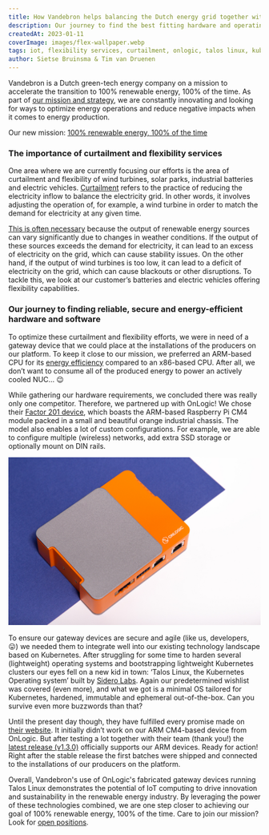 ```yaml
---
title: How Vandebron helps balancing the Dutch energy grid together with OnLogic & Talos Linux
description: Our journey to find the best fitting hardware and operating system to use for our flex services
createdAt: 2023-01-11
coverImage: images/flex-wallpaper.webp
tags: iot, flexibility services, curtailment, onlogic, talos linux, kubernetes, arm64, raspberry pi
author: Sietse Bruinsma & Tim van Druenen
---
```


Vandebron is a Dutch green-tech energy company on a mission to accelerate the transition to 100% renewable energy, 100% of the time. As part of [our mission and strategy](https://vandebron.nl/100procentgroen), we are constantly innovating and looking for ways to optimize energy operations and reduce negative impacts when it comes to energy production.

Our new mission: [100% renewable energy, 100% of the time](https://youtu.be/_Yf8jk4gZbI)

### The importance of curtailment and flexibility services

One area where we are currently focusing our efforts is the area of curtailment and flexibility of wind turbines, solar parks, industrial batteries and electric vehicles. [Curtailment](https://vandebron.nl/blog/curtailment-slimmer-omgaan-met-goeie-energie) refers to the practice of reducing the electricity inflow to balance the electricity grid. In other words, it involves adjusting the operation of, for example, a wind turbine in order to match the demand for electricity at any given time.

[This is often necessary](https://vandebron.nl/blog/hoe-houdt-onze-technologie-het-energienet-in-balans) because the output of renewable energy sources can vary significantly due to changes in weather conditions. If the output of these sources exceeds the demand for electricity, it can lead to an excess of electricity on the grid, which can cause stability issues. On the other hand, if the output of wind turbines is too low, it can lead to a deficit of electricity on the grid, which can cause blackouts or other disruptions. To tackle this, we look at our customer’s batteries and electric vehicles offering flexibility capabilities.

### Our journey to finding reliable, secure and energy-efficient hardware and software

To optimize these curtailment and flexibility efforts, we were in need of a gateway device that we could place at the installations of the producers on our platform. To keep it close to our mission, we preferred an ARM-based CPU for its [energy efficiency](https://www.redhat.com/en/topics/linux/ARM-vs-x86) compared to an x86-based CPU. After all, we don’t want to consume all of the produced energy to power an actively cooled NUC… 😉

While gathering our hardware requirements, we concluded there was really only one competitor. Therefore, we partnered up with OnLogic! We chose their [Factor 201 device](https://www.onlogic.com/fr201/), which boasts the ARM-based Raspberry Pi CM4 module packed in a small and beautiful orange industrial chassis. The model also enables a lot of custom configurations. For example, we are able to configure multiple (wireless) networks, add extra SSD storage or optionally mount on DIN rails.

![OnLogic Factor 201](/images/flex-onlogic-factor-201.jpg "OnLogic Factor 201")

To ensure our gateway devices are secure and agile (like us, developers, 😛) we needed them to integrate well into our existing technology landscape based on Kubernetes. After struggling for some time to harden several (lightweight) operating systems and bootstrapping lightweight Kubernetes clusters our eyes fell on a new kid in town: ‘Talos Linux, the Kubernetes Operating system’ built by [Sidero Labs](https://www.siderolabs.com/). Again our predetermined wishlist was covered (even more), and what we got is a minimal OS tailored for Kubernetes, hardened, immutable and ephemeral out-of-the-box. Can you survive even more buzzwords than that? 

Until the present day though, they have fulfilled every promise made on [their website](https://www.talos.dev/). It initially didn’t work on our ARM CM4-based device from OnLogic. But after testing a lot together with their team (thank you!) the [latest release (v1.3.0)](https://www.talos.dev/v1.3/introduction/what-is-new/#raspberry-generic-images) officially supports our ARM devices. Ready for action! Right after the stable release the first batches were shipped and connected to the installations of our producers on the platform.

Overall, Vandebron's use of OnLogic's fabricated gateway devices running Talos Linux demonstrates the potential of IoT computing to drive innovation and sustainability in the renewable energy industry. By leveraging the power of these technologies combined, we are one step closer to achieving our goal of 100% renewable energy, 100% of the time. Care to join our mission? Look for [open positions](https://werkenbij.vandebron.nl/).

